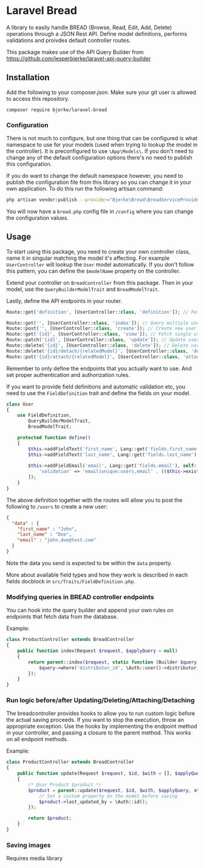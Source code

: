 # Laravel Bread

A library to easily handle BREAD (Browse, Read, Edit, Add, Delete) operations through a JSON Rest API. Define model definitions, performs validations and proivdes default controller routes.

This package makes use of the API Query Builder from https://github.com/jesperbjerke/laravel-api-query-builder

## Installation

Add the following to your composer.json. Make sure your git user is allowed to access this repository.

```shell script
composer require bjerke/laravel-bread
```

### Configuration

There is not much to configure, but one thing that can be configured is what namespace to use for your models (used when trying to lookup the model in the controller).
It is preconfigured to use `\App\Models\`. If you don't need to change any of the default configuration options there's no need to publish this configuration.

If you do want to change the default namespace however, you need to publish the configuration file from this library so you can change it in your own application.
To do this run the following artisan command:
```sh
php artisan vendor:publish --provider="Bjerke\Bread\BreadServiceProvider"
```

You will now have a `bread.php` config file in `/config` where you can change the configuration values.

## Usage

To start using this package, you need to create your own controller class, name it in singular matching the model it's affecting.
For example `UserController` will lookup the `User` model automatically. If you don't follow this pattern, you can define the `$modelName` property on the controller.

Extend your controller on `BreadController` from this package. Then in your model, use the `QueryBuilderModelTrait` and `BreadModelTrait`.

Lastly, define the API endpoints in your router.

```php
Route::get('definition', [UserController::class, 'definition']); // Fetch model field definitions

Route::get('', [UserController::class, 'index']); // Query multiple users, uses ApiQueryBuilder
Route::post('', [UserController::class, 'create']); // Create new user
Route::get('{id}', [UserController::class, 'view']); // Fetch single user
Route::patch('{id}', [UserController::class, 'update']); // Update user
Route::delete('{id}', [UserController::class, 'delete']); // Delete user
Route::delete('{id}/detach/{relatedModel}', [UserController::class, 'detach']); // Attach an existing model to be related to user
Route::put('{id}/attach/{relatedModel}', [UserController::class, 'attach']); // Detach an existing related model from user
```

Remember to only define the endpoints that you actually want to use. And set proper authentication and authorization rules.

If you want to provide field definitions and automatic validation etc, you need to use the `FieldDefinition` trait and define the fields on your model.

```php
class User
{
    use FieldDefinition,
        QueryBuilderModelTrait,
        BreadModelTrait;

    protected function define()
    {
        $this->addFieldText('first_name', Lang::get('fields.first_name'), self::$FIELD_REQUIRED);
        $this->addFieldText('last_name', Lang::get('fields.last_name'), self::$FIELD_REQUIRED);
        
        $this->addFieldEmail('email', Lang::get('fields.email'), self::$FIELD_REQUIRED, [
            'validation' => 'email|unique:users,email' . (($this->exists) ? (',' . $this->id) : '')
        ]);
    }
}
```

The above definition together with the routes will allow you to post the following to `/users` to create a new user:
```json
{
  "data" : {
    "first_name" : "John",
    "last_name" : "Doe",
    "email" : "john.doe@test.com"
  }
}
```
Note the data you send is expected to be within the `data` property. 

More about available field types and how they work is described in each fields docblock in `src/Traits/FieldDefinition.php`.

### Modifying queries in BREAD controller endpoints

You can hook into the query builder and append your own rules on endpoints that fetch data from the database.

Example:
```php
class ProductController extends BreadController
{
    public function index(Request $request, $applyQuery = null)
    {
        return parent::index($request, static function (Builder $query) {
            $query->where('distributor_id', \Auth::user()->distributor_id);
        });
    }
}
```


### Run logic before/after Updating/Deleting/Attaching/Detaching

The breadcontroller provides hooks to allow you to run custom logic before the actual saving proceeds. If you want to stop the execution, throw an appropriate exception.
Use the hooks by implementing the endpoint method in your controller, and passing a closure to the parent method. This works on all endpoint methods.

Example:
```php
class ProductController extends BreadController
{
    public function update(Request $request, $id, $with = [], $applyQuery = null, $beforeSave = null)
    {
        /* @var Product $product */
        $product = parent::update($request, $id, $with, $applyQuery, static function (Product $product) {
            // Set a custom property on the model before saving
            $product->last_updated_by = \Auth::id();
        });

        return $product;
    }
}
```

### Saving images

Requires media library
